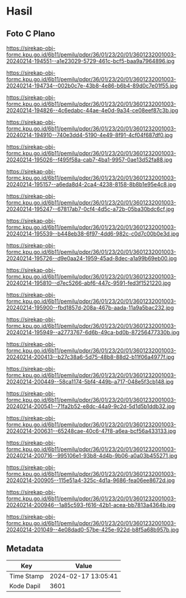 # Hasil

## Foto C Plano

https://sirekap-obj-formc.kpu.go.id/6b11/pemilu/pdpr/36/01/23/20/01/3601232001003-20240214-194551--a1e23029-5729-461c-bcf5-baa9a7964896.jpg

https://sirekap-obj-formc.kpu.go.id/6b11/pemilu/pdpr/36/01/23/20/01/3601232001003-20240214-194734--002b0c7e-43b8-4e86-b6b4-89d0c7e01f55.jpg

https://sirekap-obj-formc.kpu.go.id/6b11/pemilu/pdpr/36/01/23/20/01/3601232001003-20240214-194826--4c6edabc-44ae-4e0d-9a34-ce08eef87c3b.jpg

https://sirekap-obj-formc.kpu.go.id/6b11/pemilu/pdpr/36/01/23/20/01/3601232001003-20240214-194910--740e3dd4-5190-4e49-8f91-4cf04f687df0.jpg

https://sirekap-obj-formc.kpu.go.id/6b11/pemilu/pdpr/36/01/23/20/01/3601232001003-20240214-195026--f495f58a-cab7-4ba1-9957-0ae13d52fa88.jpg

https://sirekap-obj-formc.kpu.go.id/6b11/pemilu/pdpr/36/01/23/20/01/3601232001003-20240214-195157--a6eda8d4-2ca4-4238-8158-8b8b1e95e4c8.jpg

https://sirekap-obj-formc.kpu.go.id/6b11/pemilu/pdpr/36/01/23/20/01/3601232001003-20240214-195247--67817ab7-0cf4-4d5c-a72b-05ba30bdc6cf.jpg

https://sirekap-obj-formc.kpu.go.id/6b11/pemilu/pdpr/36/01/23/20/01/3601232001003-20240214-195539--b448eb38-6f97-4dd6-982c-c0d7c00b0e3d.jpg

https://sirekap-obj-formc.kpu.go.id/6b11/pemilu/pdpr/36/01/23/20/01/3601232001003-20240214-195726--d9e0aa24-1959-45ad-8dec-a1a99b69eb00.jpg

https://sirekap-obj-formc.kpu.go.id/6b11/pemilu/pdpr/36/01/23/20/01/3601232001003-20240214-195810--d7ec5266-abf6-447c-9591-fed3f1521220.jpg

https://sirekap-obj-formc.kpu.go.id/6b11/pemilu/pdpr/36/01/23/20/01/3601232001003-20240214-195900--fbd1857d-208a-467b-aada-11a9a5bac232.jpg

https://sirekap-obj-formc.kpu.go.id/6b11/pemilu/pdpr/36/01/23/20/01/3601232001003-20240214-195949--a2773767-6d6b-49ca-bd0b-87256477330b.jpg

https://sirekap-obj-formc.kpu.go.id/6b11/pemilu/pdpr/36/01/23/20/01/3601232001003-20240214-200413--b27c38a6-5d75-48b8-88d2-b11f06a4977f.jpg

https://sirekap-obj-formc.kpu.go.id/6b11/pemilu/pdpr/36/01/23/20/01/3601232001003-20240214-200449--58ca1174-5bf4-449b-a717-048e5f3cb148.jpg

https://sirekap-obj-formc.kpu.go.id/6b11/pemilu/pdpr/36/01/23/20/01/3601232001003-20240214-200541--71fa2b52-e8dc-44a9-9c2d-5d1d5b1ddb32.jpg

https://sirekap-obj-formc.kpu.go.id/6b11/pemilu/pdpr/36/01/23/20/01/3601232001003-20240214-200631--65248cae-40c6-47f8-a6ea-bcf56a433133.jpg

https://sirekap-obj-formc.kpu.go.id/6b11/pemilu/pdpr/36/01/23/20/01/3601232001003-20240214-200716--995106e1-93b8-4d4b-9b06-a0a03b455271.jpg

https://sirekap-obj-formc.kpu.go.id/6b11/pemilu/pdpr/36/01/23/20/01/3601232001003-20240214-200905--115e51a4-325c-4d1a-9686-fea06ee8672d.jpg

https://sirekap-obj-formc.kpu.go.id/6b11/pemilu/pdpr/36/01/23/20/01/3601232001003-20240214-200946--1a85c593-f616-42b1-acea-bb7813a4364b.jpg

https://sirekap-obj-formc.kpu.go.id/6b11/pemilu/pdpr/36/01/23/20/01/3601232001003-20240214-201049--4e08dad0-57be-425e-922d-b8f5a68b957b.jpg


## Metadata

| Key        | Value               |
| ---------- | ------------------- |
| Time Stamp | 2024-02-17 13:05:41 |
| Kode Dapil | 3601                |



